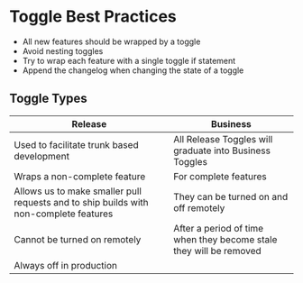 # Toggle Best Practices

- All new features should be wrapped by a toggle
- Avoid nesting toggles
- Try to wrap each feature with a single toggle if statement
- Append the changelog when changing the state of a toggle

## Toggle Types


| Release         | Business           |
| -------------------------------------------------|-------------------------------------------------------|
| Used to facilitate trunk based development   | All Release Toggles will graduate into Business Toggles |
| Wraps a non-complete feature      | For complete features      |  
| Allows us to make smaller pull requests and to ship builds with non-complete features | They can be turned on and off remotely   |
| Cannot be turned on remotely| After a period of time when they become stale they will be removed |
| Always off in production | |

